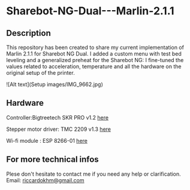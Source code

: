 # Sharebot-NG-Dual---Marlin-2.1.1

## Description
This repository has been created to share my current implementation of Marlin 2.1.1 for Sharebot NG Dual. I added a custom menu with test bed leveling and a generalized preheat for the Sharebot NG: I fine-tuned the values related to acceleration, temperature and all the hardware on the original setup of the printer.

![Alt text](Setup images/IMG_9662.jpg)

## Hardware
Controller:Bigtreetech SKR PRO v1.2 [here](https://biqu.equipment/products/bigtreetech-skr-pro-v1-1-32-bit-control-board?variant=29207358865506)

Stepper motor driver: TMC 2209 v1.3 [here](https://biqu.equipment/products/bigtreetech-tmc2209-stepper-motor-driver-for-3d-printer-board-vs-tmc2208)

Wi-fi module : ESP 8266-01 [here](https://campaign.aliexpress.com/wow/gcp/tesla-pc-new/index?UTABTest=aliabtest377151_530968&src=google&src=google&albch=shopping&acnt=631-313-3945&slnk=&plac=&mtctp=&albbt=Google_7_shopping&albagn=888888&isSmbActive=false&isSmbAutoCall=false&needSmbHouyi=false&albcp=19213817716&albag=&trgt=&crea=it1005004910085064&netw=x&device=c&albpg=&albpd=it1005004910085064&gclid=CjwKCAjwiOCgBhAgEiwAjv5whPTbobtbdWbXgLYXXECBK44X24twbaZ6mbnis2Y5hvQgIlSJyrs1sBoCED8QAvD_BwE&gclsrc=aw.ds&aff_fcid=f3a829210239473082662a91009a9999-1679336010385-05928-UneMJZVf&aff_fsk=UneMJZVf&aff_platform=aaf&sk=UneMJZVf&aff_trace_key=f3a829210239473082662a91009a9999-1679336010385-05928-UneMJZVf&terminal_id=f514531280ed459190e58d761c7119a0&wh_weex=true&wx_navbar_hidden=true&wx_navbar_transparent=true&ignoreNavigationBar=true&wx_statusbar_hidden=true&bt_src=ppc_direct_lp&scenario=pcBridgePPC&productId=1005004910085064&OLP=1085100208_f_group2&o_s_id=1085100208)

## For more technical infos
Plese don't hesitate to contact me if you need any help or clarification.
Email: riccardokhm@gmail.com
